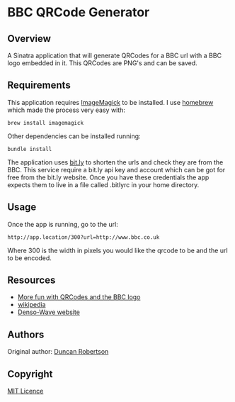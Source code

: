 # BBC QRCode Generator

## Overview

A Sinatra application that will generate QRCodes for a BBC url with a BBC logo embedded in it. This QRCodes are PNG's and can be saved.

## Requirements

This application requires [ImageMagick](http://www.imagemagick.org/) to be installed. I use [homebrew](http://github.com/mxcl/homebrew) which made the process very easy with:

    brew install imagemagick

Other dependencies can be installed running:

    bundle install

The application uses [bit.ly](https://bitly.com/) to shorten the urls and check they are from the BBC. This service require a bit.ly api key and account which can be got for free from the bit.ly website. Once you have these credentials the app expects them to live in a file called .bitlyrc in your home directory.

## Usage

Once the app is running, go to the url:

    http://app.location/300?url=http://www.bbc.co.uk

Where 300 is the width in pixels you would like the qrcode to be and the url to be encoded.

## Resources

* [More fun with QRCodes and the BBC logo](http://whomwah.com/2008/03/12/more-fun-with-qr-codes-and-the-bbc-logo/)
* [wikipedia](http://en.wikipedia.org/wiki/QR_Code)
* [Denso-Wave website](http://www.denso-wave.com/qrcode/index-e.html)

## Authors

Original author: [Duncan Robertson](http://whomwah.com)

## Copyright

[MIT Licence](http://www.opensource.org/licenses/mit-license.html)
